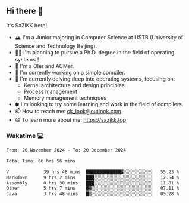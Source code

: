 ## Hi there 👋

It's SaZiKK here!

- 🏔️ I'm a Junior majoring in Computer Science  at USTB (University of Science and Technology Beijing).
- 🧑‍🎓 I'm planning to pursue a Ph.D. degree in the field of operating systems！
- 🚀 I'm a OIer and ACMer.
- 🔭 I’m currently working on a simple compiler.
- 🌱 I'm currently delving deep into operating systems, focusing on:
  - Kernel architecture and design principles
  - Process management
  - Memory management techniques
- 🍀 I'm looking to try some learning and work in the field of compilers.
- 📫 How to reach me: ck_look@outlook.com
- 😄 To learn more about me: https://sazikk.top

  
<!--
**SaZiKK/SaZiKK** is a ✨ _special_ ✨ repository because its `README.md` (this file) appears on your GitHub profile.

Here are some ideas to get you started:

- 🔭 I’m currently working on ...
- 🌱 I’m currently learning ...
- 👯 I’m looking to collaborate on ...
- 🤔 I’m looking for help with ...
- 💬 Ask me about ...
- 📫 How to reach me: ...
- 😄 Pronouns: ...
- ⚡ Fun fact: ...
-->

### Wakatime 💻

<!--START_SECTION:waka-->

```txt
From: 20 November 2024 - To: 20 December 2024

Total Time: 66 hrs 56 mins

V             39 hrs 48 mins  █████████████▓░░░░░░░░░░░   55.23 %
Markdown      9 hrs 2 mins    ███░░░░░░░░░░░░░░░░░░░░░░   12.54 %
Assembly      8 hrs 30 mins   ███░░░░░░░░░░░░░░░░░░░░░░   11.81 %
Other         5 hrs 7 mins    █▓░░░░░░░░░░░░░░░░░░░░░░░   07.11 %
Java          3 hrs 48 mins   █▒░░░░░░░░░░░░░░░░░░░░░░░   05.28 %
```

<!--END_SECTION:waka-->
